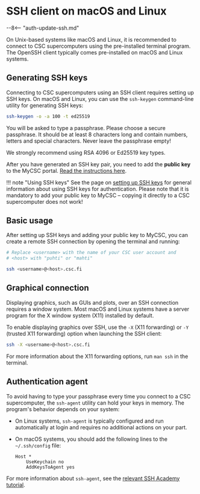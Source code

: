# SSH client on macOS and Linux

--8<-- "auth-update-ssh.md"

On Unix-based systems like macOS and Linux, it is recommended to connect to CSC
supercomputers using the pre-installed terminal program. The OpenSSH client
typically comes pre-installed on macOS and Linux systems.

## Generating SSH keys

Connecting to CSC supercomputers using an SSH client requires setting up SSH
keys. On macOS and Linux, you can use the `ssh-keygen` command-line utility for
generating SSH keys:

```bash
ssh-keygen -o -a 100 -t ed25519
```

You will be asked to type a passphrase. Please choose a secure passphrase. It
should be at least 8 characters long and contain numbers, letters and special
characters. Never leave the passphrase empty!

We strongly recommend using RSA 4096 or Ed25519 key types.

After you have generated an SSH key pair, you need to add the **public key** to
the MyCSC portal.
[Read the instructions here](ssh-keys.md#adding-public-key-in-mycsc).

!!! note "Using SSH keys"
    See the page on [setting up SSH keys](ssh-keys.md) for general
    information about using SSH keys for authentication. Please note that it is
    mandatory to add your public key to MyCSC – copying it directly to a CSC
    supercomputer does not work!

## Basic usage

After setting up SSH keys and adding your public key to MyCSC, you can create a
remote SSH connection by opening the terminal and running:

```bash
# Replace <username> with the name of your CSC user account and
# <host> with "puhti" or "mahti"

ssh <username>@<host>.csc.fi
```

## Graphical connection

Displaying graphics, such as GUIs and plots, over an SSH connection requires
a window system. Most macOS and Linux systems have a server program for the X
window system (X11) installed by default.

To enable displaying graphics over SSH, use the `-X` (X11 forwarding) or `-Y`
(trusted X11 forwarding) option when launching the SSH client:

```bash
ssh -X <username>@<host>.csc.fi
```

For more information about the X11 forwarding options, run `man ssh` in the
terminal.

## Authentication agent

To avoid having to type your passphrase every time you connect to a CSC
supercomputer, the `ssh-agent` utility can hold your keys in memory. The
program's behavior depends on your system:

- On Linux systems, `ssh-agent` is typically configured and run automatically at
  login and requires no additional actions on your part.
- On macOS systems, you should add the following lines to the `~/.ssh/config`
  file:

    ```text
    Host *
        UseKeychain no
        AddKeysToAgent yes
    ```

For more information about `ssh-agent`, see the
[relevant SSH Academy tutorial](https://www.ssh.com/academy/ssh/agent).
